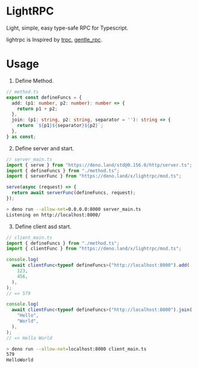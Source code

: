 # LightRPC

Light, simple, easy type-safe RPC for Typescript.

lightrpc is Inspired by [trpc](https://github.com/trpc/trpc),
[gentle_rpc](https://github.com/timonson/gentle_rpc).

# Usage

1. Define Method.

```ts
// method.ts
export const defineFuncs = {
  add: (p1: number, p2: number): number => {
    return p1 + p2;
  },
  join: (p1: string, p2: string, separator = ''): string => {
    return `${p1}${separator}${p2}`;
  },
} as const;
```

2. Define server and start. 

```ts
// server_main.ts
import { serve } from "https://deno.land/std@0.156.0/http/server.ts";
import { defineFuncs } from "./method.ts";
import { serverFunc } from "https://deno.land/x/lightrpc/mod.ts";

serve(async (request) => {
  return await serverFunc(defineFuncs, request);
});
```

```sh
> deno run --allow-net=0.0.0.0:8000 server_main.ts
Listening on http://localhost:8000/
```

3. Define client asd start.

```ts
// client_main.ts
import { defineFuncs } from "./method.ts";
import { clientFunc } from "https://deno.land/x/lightrpc/mod.ts";

console.log(
  await clientFunc<typeof defineFuncs>("http://localhost:8000").add(
    123,
    456,
  ),
);
// => 579

console.log(
  await clientFunc<typeof defineFuncs>("http://localhost:8000").join(
    "Hello",
    "World",
  ),
);
// => Hello World
```

```sh
> deno run --allow-net=localhost:8000 client_main.ts
579
HelloWorld
```

